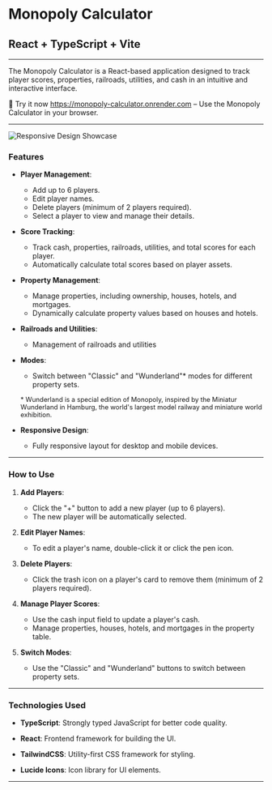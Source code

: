 # Monopoly Calculator

## React + TypeScript + Vite

---
The Monopoly Calculator is a React-based application designed to track player scores, properties, railroads, utilities, and cash in an intuitive and interactive interface.

🚀 Try it now https://monopoly-calculator.onrender.com – Use the Monopoly Calculator in your browser. 

---
![Responsive Design Showcase](https://github.com/user-attachments/assets/2c52092e-1532-44bd-86cb-447adc073ae3)


### **Features**
- **Player Management**:
  - Add up to 6 players.
  - Edit player names.
  - Delete players (minimum of 2 players required).
  - Select a player to view and manage their details.

- **Score Tracking**:
  - Track cash, properties, railroads, utilities, and total scores for each player.
  - Automatically calculate total scores based on player assets.

- **Property Management**:
  - Manage properties, including ownership, houses, hotels, and mortgages.
  - Dynamically calculate property values based on houses and hotels.
  
- **Railroads and Utilities**:
  - Management of railroads and utilities 
  
- **Modes**:
  - Switch between "Classic" and "Wunderland"* modes for different property sets.
  
  <span style="font-size: 0.8rem">* Wunderland is a special edition of Monopoly, inspired by the Miniatur Wunderland in Hamburg, the world's largest model railway and miniature world exhibition.</span>

- **Responsive Design**:
  - Fully responsive layout for desktop and mobile devices.


---



### **How to Use**

1. **Add Players**:
   - Click the "+" button to add a new player (up to 6 players).
   - The new player will be automatically selected.

2. **Edit Player Names**:
   - To edit a player's name, double-click it or click the pen icon. 

3. **Delete Players**:
   - Click the trash icon on a player's card to remove them (minimum of 2 players required).

4. **Manage Player Scores**:
   - Use the cash input field to update a player's cash.
   - Manage properties, houses, hotels, and mortgages in the property table.

5. **Switch Modes**:
   - Use the "Classic" and "Wunderland" buttons to switch between property sets.

---
### **Technologies Used**
- **TypeScript**: Strongly typed JavaScript for better code quality.
- **React**: Frontend framework for building the UI.
- **TailwindCSS**: Utility-first CSS framework for styling.

- **Lucide Icons**: Icon library for UI elements.

---



